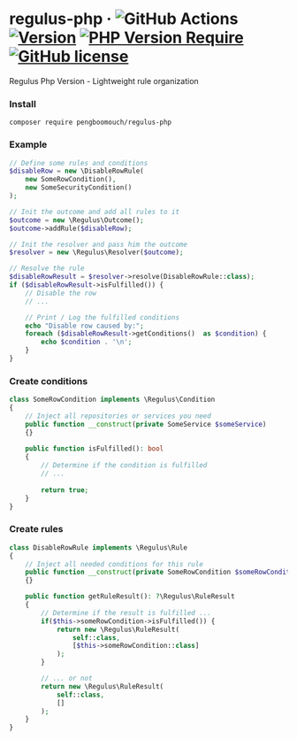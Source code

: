 # regulus-php &middot; ![GitHub Actions](https://github.com/pengboomouch/regulus-php/actions/workflows/php.yml/badge.svg?event=push) [![Version](http://poser.pugx.org/pengboomouch/regulus-php/version)](https://packagist.org/packages/pengboomouch/regulus-php) [![PHP Version Require](http://poser.pugx.org/pengboomouch/regulus-php/require/php)](https://packagist.org/packages/pengboomouch/regulus-php) [![GitHub license](https://img.shields.io/badge/license-MIT-blue.svg)](https://github.com/pengboomouch/regulus-php/LICENSE)

Regulus Php Version - Lightweight rule organization

### Install
```
composer require pengboomouch/regulus-php
```


### Example
```php
// Define some rules and conditions
$disableRow = new \DisableRowRule(
    new SomeRowCondition(),
    new SomeSecurityCondition()
);

// Init the outcome and add all rules to it
$outcome = new \Regulus\Outcome();
$outcome->addRule($disableRow);

// Init the resolver and pass him the outcome
$resolver = new \Regulus\Resolver($outcome);

// Resolve the rule
$disableRowResult = $resolver->resolve(DisableRowRule::class);
if ($disableRowResult->isFulfilled()) {
    // Disable the row
    // ...

    // Print / Log the fulfilled conditions
    echo "Disable row caused by:";
    foreach ($disableRowResult->getConditions()  as $condition) {
        echo $condition . '\n';
    }
}
```

### Create conditions
```php
class SomeRowCondition implements \Regulus\Condition
{
    // Inject all repositories or services you need
    public function __construct(private SomeService $someService)
    {}
    
    public function isFulfilled(): bool
    {
        // Determine if the condition is fulfilled
        // ...
        
        return true;
    }
}
```

### Create rules
```php
class DisableRowRule implements \Regulus\Rule
{
    // Inject all needed conditions for this rule
    public function __construct(private SomeRowCondition $someRowCondition)
    {}

    public function getRuleResult(): ?\Regulus\RuleResult
    {
        // Determine if the result is fulfilled ...
        if($this->someRowCondition->isFulfilled()) {
            return new \Regulus\RuleResult(
                self::class,
                [$this->someRowCondition::class]
            );
        }

        // ... or not
        return new \Regulus\RuleResult(
            self::class,
            []
        );
    }
}
```